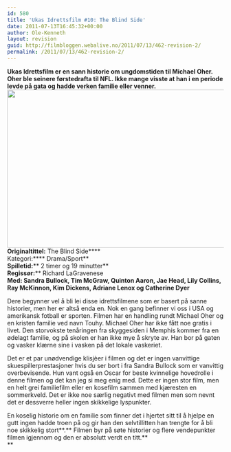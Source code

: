 ```yaml
---
id: 580
title: 'Ukas Idrettsfilm #10: The Blind Side'
date: 2011-07-13T16:45:32+00:00
author: Ole-Kenneth
layout: revision
guid: http://filmbloggen.webalive.no/2011/07/13/462-revision-2/
permalink: /2011/07/13/462-revision-2/
---
```

**Ukas Idrettsfilm er en sann historie om ungdomstiden til Michael Oher. Oher ble seinere førstedrafta til NFL. Ikke mange visste at han i en periode levde på gata og hadde verken familie eller venner.**  
[<img class="alignnone size-full wp-image-463" title="the blind side" src="http://filmbloggen.net/wp-content/uploads//2011/06/the-blind-side.jpg" alt="" width="550" height="367" />](http://filmbloggen.net/wp-content/uploads//2011/06/the-blind-side.jpg)  
****Originaltittel:**** The Blind Side****  
Kategori:**** Drama/Sport**  
**Spilletid:**** 2 timer og 19 minutter**  
**Regissør:**** Richard LaGravenese  
**Med: **Sandra Bullock, Tim McGraw, Quinton Aaron, Jae Head, Lily Collins, Ray McKinnon, Kim Dickens, Adriane Lenox og Catherine Dyer****

Dere begynner vel å bli lei disse idrettsfilmene som er basert på sanne historier, men her er altså enda en. Nok en gang befinner vi oss i USA og amerikansk fotball er sporten. Filmen har en handling rundt Michael Oher og en kristen familie ved navn Touhy. Michael Oher har ikke fått noe gratis i livet. Den storvokste tenåringen fra skyggesiden i Memphis kommer fra en ødelagt familie, og på skolen er han ikke mye å skryte av. Han bor på gaten og vasker klærne sine i vasken på det lokale vaskeriet.

Det er et par unødvendige klisjèer i filmen og det er ingen vanvittige skuespillerprestasjoner hvis du ser bort i fra Sandra Bullock som er vanvittig overbevisende. Hun vant også en Oscar for beste kvinnelige hovedrolle i denne filmen og det kan jeg si meg enig med. Dette er ingen stor film, men en helt grei familiefilm eller en kosefilm sammen med kjæresten en sommerkveld. Det er ikke noe særlig negativt med filmen men som nevnt det er dessverre heller ingen skikkelige lyspunkter.

En koselig historie om en familie som finner det i hjertet sitt til å hjelpe en gutt ingen hadde troen på og gir han den selvtillitten han trengte for å bli noe skikkelig stort**.** Filmen byr på søte historier og flere vendepunkter filmen igjennom og den er absolutt verdt en titt.**  
**